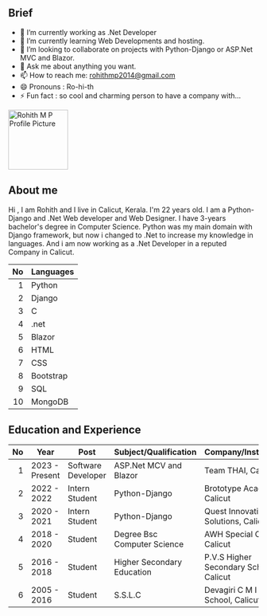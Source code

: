 ## Brief

- 🔭 I’m currently working as .Net Developer
- 🌱 I’m currently learning Web Developments and hosting.
- 👯 I’m looking to collaborate on projects with Python-Django or ASP.Net MVC and Blazor.
- 💬 Ask me about anything you want.
- 📫 How to reach me: rohithmp2014@gmail.com
- 😄 Pronouns : Ro-hi-th
- ⚡ Fun fact : so cool and charming person to have a company with...


<picture>
 <source media="(prefers-color-scheme: dark)" srcset="https://user-images.githubusercontent.com/25423296/163456776-7f95b81a-f1ed-45f7-b7ab-8fa810d529fa.png" width="120px" height="120px">
 <source media="(prefers-color-scheme: light)" srcset="https://user-images.githubusercontent.com/25423296/163456779-a8556205-d0a5-45e2-ac17-42d089e3c3f8.png" width="120px" height="120px">
 <img alt="Rohith M P Profile Picture" src="https://user-images.githubusercontent.com/25423296/163456779-a8556205-d0a5-45e2-ac17-42d089e3c3f8.png" width="120px" height="120px">
</picture>

## About me

Hi , I am Rohith and I live in Calicut, Kerala. I'm 22 years old.
I am a Python-Django and .Net Web developer and Web Designer. I have 3-years bachelor's degree in Computer Science. 
Python was my main domain with Django framework, but now i changed to .Net to increase my knowledge in languages.
And i am now working as a .Net Developer in a reputed Company in Calicut.

| No   | Languages  |  
|-----:|------------|
|     1| Python     |
|     2| Django     |
|     3| C          |
|     4| .net       |
|     5| Blazor     |
|     6| HTML       |
|     7| CSS        |
|     8| Bootstrap  |
|     9| SQL        |
|    10| MongoDB    |

## Education and Experience

| No   | Year            | Post                | Subject/Qualification        | Company/Instutation                    |
|-----:|-----------------|---------------------|------------------------------|----------------------------------------|
| 1    | 2023 - Present  | Software Developer  | ASP.Net MCV and Blazor       | Team THAI, Calicut                     |
| 2    | 2022 - 2022     | Intern Student      | Python-Django                | Brototype Academy, Calicut             |
| 3    | 2020 - 2021     | Intern Student      | Python-Django                | Quest Innovative Solutions, Calicut    |
| 4    | 2018 - 2020     | Student             | Degree Bsc Computer Science  | AWH Special College, Calicut           |
| 5    | 2016 - 2018     | Student             | Higher Secondary Education   | P.V.S Higher Secondary School, Calicut |
| 6    | 2005 - 2016     | Student             | S.S.L.C                      | Devagiri C M I Public School, Calicut  |
